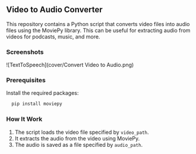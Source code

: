 
## Video to Audio Converter

This repository contains a Python script that converts video files into audio files using the MoviePy library. This can be useful for extracting audio from videos for podcasts, music, and more.


### Screenshots

![TextToSpeech](cover/Convert Video to Audio.png)


### Prerequisites

Install the required packages:

```bash
  pip install moviepy
```

### How It Work

1. The script loads the video file specified by `video_path`.
2. It extracts the audio from the video using MoviePy.
3. The audio is saved as a file specified by `audio_path`.
